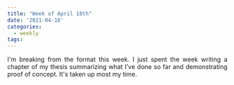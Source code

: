 ```yaml
---
title: "Week of April 18th"
date: '2021-04-18'
categories:
  - weekly
tags:
---
```

<div style="text-align: justify">

I'm breaking from the format this week. I just spent the week writing a chapter of my thesis summarizing what I've done so far and demonstrating proof of concept. It's taken up most my time.

</div>